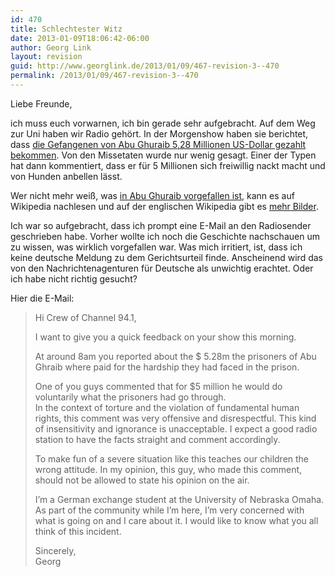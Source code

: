 ```yaml
---
id: 470
title: Schlechtester Witz
date: 2013-01-09T18:06:42-06:00
author: Georg Link
layout: revision
guid: http://www.georglink.de/2013/01/09/467-revision-3--470
permalink: /2013/01/09/467-revision-3--470
---
```

Liebe Freunde,

ich muss euch vorwarnen, ich bin gerade sehr aufgebracht. Auf dem Weg zur Uni haben wir Radio gehört. In der Morgenshow haben sie berichtet, dass <a href="http://week.manoramaonline.com/cgi-bin/MMOnline.dll/portal/ep/theWeekContent.do?contentId=13193562&#038;programId=1073754912&#038;tabId=13" title="Bericht" target="_blank">die Gefangenen von Abu Ghuraib 5,28 Millionen US-Dollar gezahlt bekommen</a>. Von den Missetaten wurde nur wenig gesagt. Einer der Typen hat dann kommentiert, dass er für 5 Millionen sich freiwillig nackt macht und von Hunden anbellen lässt.

Wer nicht mehr weiß, was <a href="http://de.wikipedia.org/wiki/Abu-Ghuraib-Folterskandal" title="deutsche Wikipedia zu Abu Ghuraib Folterskandal" target="_blank">in Abu Ghuraib vorgefallen ist</a>, kann es auf Wikipedia nachlesen und auf der englischen Wikipedia gibt es <a href="http://en.wikipedia.org/wiki/Abu_Ghraib_torture_and_prisoner_abuse" title="englische Wikipedia zum Abu Ghuraib Folterskandal" target="_blank">mehr Bilder</a>.

Ich war so aufgebracht, dass ich prompt eine E-Mail an den Radiosender geschrieben habe. Vorher wollte ich noch die Geschichte nachschauen um zu wissen, was wirklich vorgefallen war. Was mich irritiert, ist, dass ich keine deutsche Meldung zu dem Gerichtsurteil finde. Anscheinend wird das von den Nachrichtenagenturen für Deutsche als unwichtig erachtet. Oder ich habe nicht richtig gesucht?

Hier die E-Mail:

> Hi Crew of Channel 94.1,
> 
> I want to give you a quick feedback on your show this morning.
> 
> At around 8am you reported about the $ 5.28m the prisoners of Abu Ghraib where paid for the hardship they had faced in the prison.
> 
> One of you guys commented that for $5 million he would do voluntarily what the prisoners had go through.  
> In the context of torture and the violation of fundamental human rights, this comment was very offensive and disrespectful. This kind of insensitivity and ignorance is unacceptable. I expect a good radio station to have the facts straight and comment accordingly.
> 
> To make fun of a severe situation like this teaches our children the wrong attitude. In my opinion, this guy, who made this comment, should not be allowed to state his opinion on the air.
> 
> I&#8217;m a German exchange student at the University of Nebraska Omaha. As part of the community while I&#8217;m here, I&#8217;m very concerned with what is going on and I care about it. I would like to know what you all think of this incident.
> 
> Sincerely,  
> Georg